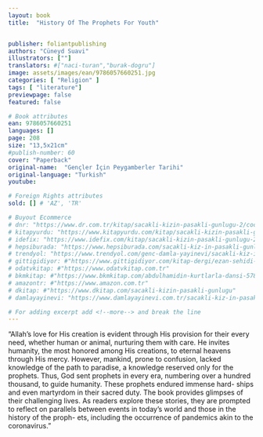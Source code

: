 ```yaml
---
layout: book
title:  "History Of The Prophets For Youth"


publisher: foliantpublishing
authors: "Cüneyd Suavi"
illustrators: [""]
translators: #["naci-turan","burak-dogru"]
image: assets/images/ean/9786057660251.jpg
categories: [ "Religion" ]
tags: [ "literature"]
previewpage: false
featured: false

# Book attributes
ean: 9786057660251
languages: []
page: 208
size: "13,5x21cm"
#publish-number: 60
cover: "Paperback"
original-name:  "Gençler İçin Peygamberler Tarihi"
original-language: "Turkish"
youtube:

# Foreign Rights attributes
sold: [] # 'AZ', 'TR'

# Buyout Ecommerce
# dnr: "https://www.dr.com.tr/kitap/sacakli-kizin-pasakli-gunlugu-2/cocuk-ve-genclik/genclik-10-yas/roman-oyku/urunno=0001893059001"
# kitapyurdu: "https://www.kitapyurdu.com/kitap/sacakli-kizin-pasakli-gunlugu-2-/560122.html&filter_name=Sa%C3%A7akl%C4%B1+K%C4%B1z%27%C4%B1n+Pasakl%C4%B1+G%C3%BCnl%C3%BC%C4%9F%C3%BC+2"
# idefix: "https://www.idefix.com/kitap/sacakli-kizin-pasakli-gunlugu-2/cocuk-ve-genclik/genclik-10-yas/roman-oyku/urunno=0001893059001"
# hepsiburada: "https://www.hepsiburada.com/sacakli-kiz-in-pasakli-gunlugu-2-damla-yayinevi-p-HBV000012ER86"
# trendyol: "https://www.trendyol.com/genc-damla-yayinevi/sacakli-kiz-in-pasakli-gunlugu-2-p-54825777"
# gittigidiyor: #"https://www.gittigidiyor.com/kitap-dergi/ezan-sehidi-adnan-menderes_pdp_732728793"
# odatvkitap: #"https://www.odatvkitap.com.tr"
# bkmkitap: #"https://www.bkmkitap.com/abdulhamidin-kurtlarla-dansi-578226"
# amazontr: #"https://www.amazon.com.tr"
# dkitap: #"https://www.dkitap.com/sacakli-kizin-pasakli-gunlugu"
# damlayayinevi: "https://www.damlayayinevi.com.tr/sacakli-kiz-in-pasakli-gunlugu-2-bu-iste-bi-terslik-var"

# For adding excerpt add <!--more--> and break the line
---
```

“Allah’s love for His creation is evident through
His provision for their every need, whether human
or animal, nurturing them with care. He invites
humanity, the most honored among His creations,
to eternal heavens through His mercy. However,
mankind, prone to confusion, lacked knowledge of
the path to paradise, a knowledge reserved only
for the prophets. Thus, God sent prophets in every
era, numbering over a hundred thousand, to guide
humanity. These prophets endured immense hard-
ships and even martyrdom in their sacred duty.
The book provides glimpses of their challenging
lives. As readers explore these stories, they are
prompted to reflect on parallels between events in
today’s world and those in the history of the proph-
ets, including the occurrence of pandemics akin to
the coronavirus.”
<!--more--> 

